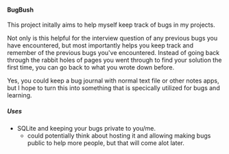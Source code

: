 #### BugBush 

This project initally aims to help myself keep track of bugs in my projects.

Not only is this helpful for the interview question of any previous bugs you have encountered, but most importantly helps you keep track and remember of the previous bugs you've encountered.
Instead of going back through the rabbit holes of pages you went through to find your solution the first time, you can go back to what you wrote down before.

Yes, you could keep a bug journal with normal text file or other notes apps, but I hope to turn this into something that is specically utilized for bugs and learning.


##### Uses

- SQLite and keeping your bugs private to you/me.
    - could potentially think about hosting it and allowing making bugs public to help more people, but that will come alot later. 